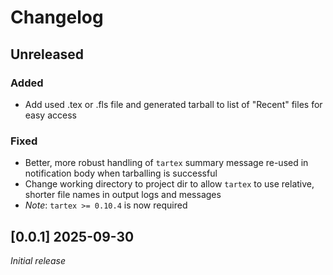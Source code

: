 # Changelog

## Unreleased

### Added

- Add used .tex or .fls file and generated tarball to list of "Recent" files for easy access

### Fixed

- Better, more robust handling of `tartex` summary message re-used in notification body when tarballing is successful
- Change working directory to project dir to allow `tartex` to use relative, shorter file names in output logs and messages
- *Note*: `tartex >= 0.10.4` is now required

## [0.0.1] 2025-09-30

*Initial release*

